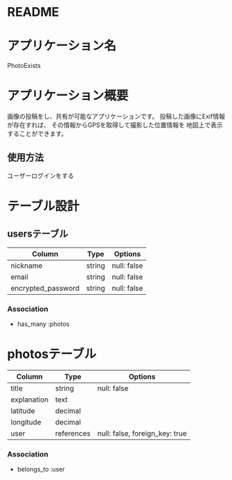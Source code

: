 # README

# アプリケーション名
 PhotoExists

# アプリケーション概要
  画像の投稿をし、共有が可能なアプリケーションです。
  投稿した画像にExif情報が存在すれば、
  その情報からGPSを取得して撮影した位置情報を
  地図上で表示することができます。
 
## 使用方法
   ユーザーログインをする


# テーブル設計

## usersテーブル

| Column                  | Type        | Options                             |
| ----------------------- | ----------- | ----------------------------------- |
| nickname                | string      | null: false                         |
| email                   | string      | null: false                         |
| encrypted_password      | string      | null: false                         |

### Association
- has_many :photos


# photosテーブル

| Column                  | Type        | Options                             |
| ----------------------- | ----------- | ----------------------------------- |
| title                   | string      | null: false                         |
| explanation             | text        |                                     |
| latitude                | decimal     |                                     |
| longitude               | decimal     |                                     |
| user                    | references  | null: false, foreign_key: true      |

### Association
- belongs_to :user